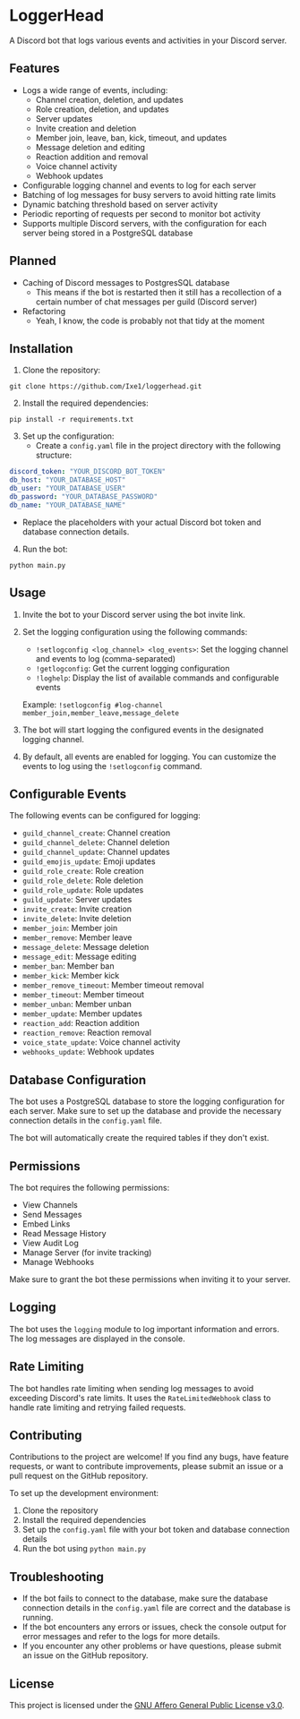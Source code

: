 # LoggerHead

A Discord bot that logs various events and activities in your Discord server.

## Features

- Logs a wide range of events, including:
  - Channel creation, deletion, and updates
  - Role creation, deletion, and updates
  - Server updates
  - Invite creation and deletion
  - Member join, leave, ban, kick, timeout, and updates
  - Message deletion and editing
  - Reaction addition and removal
  - Voice channel activity
  - Webhook updates
- Configurable logging channel and events to log for each server
- Batching of log messages for busy servers to avoid hitting rate limits
- Dynamic batching threshold based on server activity
- Periodic reporting of requests per second to monitor bot activity
- Supports multiple Discord servers, with the configuration for each server being stored in a PostgreSQL database

## Planned

- Caching of Discord messages to PostgresSQL database
  - This means if the bot is restarted then it still has a recollection of a certain number of chat messages per guild (Discord server)
- Refactoring
  - Yeah, I know, the code is probably not that tidy at the moment

## Installation

1. Clone the repository:

`git clone https://github.com/Ixe1/loggerhead.git`

2. Install the required dependencies:

`pip install -r requirements.txt`

3. Set up the configuration:
   - Create a `config.yaml` file in the project directory with the following structure:

```yaml
discord_token: "YOUR_DISCORD_BOT_TOKEN"
db_host: "YOUR_DATABASE_HOST"
db_user: "YOUR_DATABASE_USER"
db_password: "YOUR_DATABASE_PASSWORD"
db_name: "YOUR_DATABASE_NAME"
```

   - Replace the placeholders with your actual Discord bot token and database connection details.

4. Run the bot:

`python main.py`

## Usage

1. Invite the bot to your Discord server using the bot invite link.

2. Set the logging configuration using the following commands:
   - `!setlogconfig <log_channel> <log_events>`: Set the logging channel and events to log (comma-separated)
   - `!getlogconfig`: Get the current logging configuration
   - `!loghelp`: Display the list of available commands and configurable events

   Example: `!setlogconfig #log-channel member_join,member_leave,message_delete`

3. The bot will start logging the configured events in the designated logging channel.

4. By default, all events are enabled for logging. You can customize the events to log using the `!setlogconfig` command.

## Configurable Events

The following events can be configured for logging:

- `guild_channel_create`: Channel creation
- `guild_channel_delete`: Channel deletion
- `guild_channel_update`: Channel updates
- `guild_emojis_update`: Emoji updates
- `guild_role_create`: Role creation
- `guild_role_delete`: Role deletion
- `guild_role_update`: Role updates
- `guild_update`: Server updates
- `invite_create`: Invite creation
- `invite_delete`: Invite deletion
- `member_join`: Member join
- `member_remove`: Member leave
- `message_delete`: Message deletion
- `message_edit`: Message editing
- `member_ban`: Member ban
- `member_kick`: Member kick
- `member_remove_timeout`: Member timeout removal
- `member_timeout`: Member timeout
- `member_unban`: Member unban
- `member_update`: Member updates
- `reaction_add`: Reaction addition
- `reaction_remove`: Reaction removal
- `voice_state_update`: Voice channel activity
- `webhooks_update`: Webhook updates

## Database Configuration

The bot uses a PostgreSQL database to store the logging configuration for each server. Make sure to set up the database and provide the necessary connection details in the `config.yaml` file.

The bot will automatically create the required tables if they don't exist.

## Permissions

The bot requires the following permissions:

- View Channels
- Send Messages
- Embed Links
- Read Message History
- View Audit Log
- Manage Server (for invite tracking)
- Manage Webhooks

Make sure to grant the bot these permissions when inviting it to your server.

## Logging

The bot uses the `logging` module to log important information and errors. The log messages are displayed in the console.

## Rate Limiting

The bot handles rate limiting when sending log messages to avoid exceeding Discord's rate limits. It uses the `RateLimitedWebhook` class to handle rate limiting and retrying failed requests.

## Contributing

Contributions to the project are welcome! If you find any bugs, have feature requests, or want to contribute improvements, please submit an issue or a pull request on the GitHub repository.

To set up the development environment:
1. Clone the repository
2. Install the required dependencies
3. Set up the `config.yaml` file with your bot token and database connection details
4. Run the bot using `python main.py`

## Troubleshooting

- If the bot fails to connect to the database, make sure the database connection details in the `config.yaml` file are correct and the database is running.
- If the bot encounters any errors or issues, check the console output for error messages and refer to the logs for more details.
- If you encounter any other problems or have questions, please submit an issue on the GitHub repository.

## License

This project is licensed under the [GNU Affero General Public License v3.0](LICENSE).